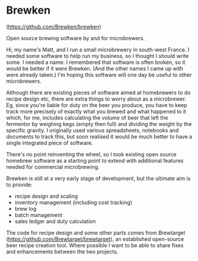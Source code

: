 # Brewken
(https://github.com/Brewken/brewken)

Open source brewing software by and for microbrewers.

Hi, my name's Matt, and I run a small microbrewery in south-west France.  I needed some software to help run my business, so I thought I should write some.  I needed a name.  I remembered that software is often broken, so it would be better if it were Brewken.  (And the other names I came up with were already taken.)  I'm hoping this software will one day be useful to other microbrewers.

Although there are existing pieces of software aimed at homebrewers to do recipe design etc, there are extra things to worry about as a microbrewer.  Eg, since you're liable for duty on the beer you produce, you have to keep track more precisely of exactly what you brewed and what happened to it which, for me, includes calculating the volume of beer that left the fermentor by weighing kegs (empty then full) and dividing the weight by the specific gravity.  I originally used various spreadsheets, notebooks and documents to track this, but soon realised it would be much better to have a single integrated piece of software.

There's no point reinventing the wheel, so I took existing open source homebrew software as a starting point to extend with additional features needed for commercial microbrewing.

Brewken is still at a very early stage of development, but the ultimate aim is to provide:
 - recipe design and scaling
 - inventory management (including cost tracking)
 - brew log
 - batch management
 - sales ledger and duty calculation

The code for recipe design and some other parts comes from Brewtarget (https://github.com/Brewtarget/brewtarget), an established open-source beer recipe creation tool.  Where possible I want to be able to share fixes and enhancements between the two projects.
